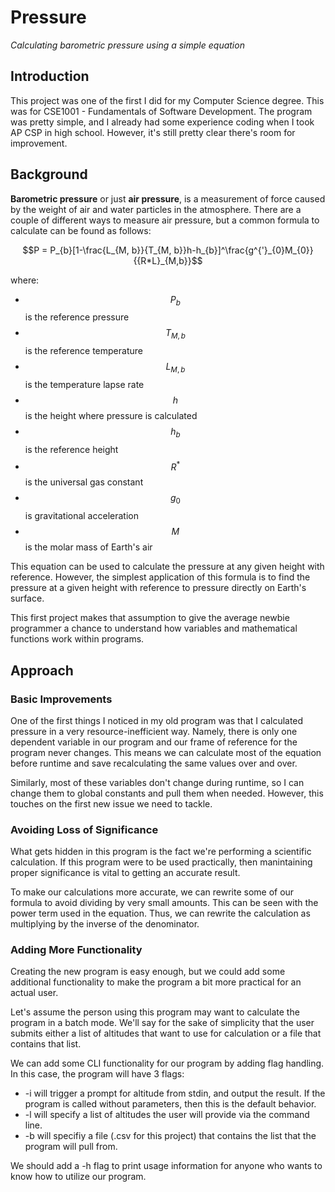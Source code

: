 
# Pressure
*Calculating barometric pressure using a simple equation*

## Introduction
This project was one of the first I did for my Computer Science degree. This was for CSE1001 - Fundamentals of Software Development. The program was pretty simple, and I already had some experience coding when I took AP CSP in high school. However, it's still pretty clear there's room for improvement. 

## Background
**Barometric pressure** or just **air pressure**, is a measurement of force caused by the weight of air and water particles in the atmosphere. There are a couple of different ways to measure air pressure, but a common formula to calculate can be found as follows:
```math
P = P_{b}[1-\frac{L_{M, b}}{T_{M, b}}h-h_{b}]^\frac{g^{'}_{0}M_{0}}{{R*L}_{M,b}}
```

where:
* $$P_{b}$$ is the reference pressure
* $$T_{M, b}$$ is the reference temperature
* $$L_{M, b}$$ is the temperature lapse rate
* $$h$$ is the height where pressure is calculated
* $$h_{b}$$ is the reference height
* $$R^{*}$$ is the universal gas constant
* $$g_{0}$$ is gravitational acceleration
* $$M$$ is the molar mass of Earth's air

This equation can be used to calculate the pressure at any given height with reference. However, the simplest application of this formula is to find the pressure at a given height with reference to pressure directly on Earth's surface. 

This first project makes that assumption to give the average newbie programmer a chance to understand how variables and mathematical functions work within programs. 

## Approach
### Basic Improvements
One of the first things I noticed in my old program was that I calculated pressure in a very resource-inefficient way. Namely, there is only one dependent variable in our program and our frame of reference for the program never changes. This means we can calculate most of the equation before runtime and save recalculating the same values over and over. 

Similarly, most of these variables don't change during runtime, so I can change them to global constants and pull them when needed. However, this touches on the first new issue we need to tackle. 

### Avoiding Loss of Significance
What gets hidden in this program is the fact we're performing a scientific calculation. If this program were to be used practically, then manintaining proper significance is vital to getting an accurate result. 

To make our calculations more accurate, we can rewrite some of our formula to avoid dividing by very small amounts. This can be seen with the power term used in the equation. Thus, we can rewrite the calculation as multiplying by the inverse of the denominator. 

### Adding More Functionality
Creating the new program is easy enough, but we could add some additional functionality to make the program a bit more practical for an actual user. 

Let's assume the person using this program may want to calculate the program in a batch mode. We'll say for the sake of simplicity that the user submits either a list of altitudes that want to use for calculation or a file that contains that list. 

We can add some CLI functionality for our program by adding flag handling. In this case, the program will have 3 flags:

* -i will trigger a prompt for altitude from stdin, and output the result. If the program is called without parameters, then this is the default behavior.
* -l will specify a list of altitudes the user will provide via the command line. 
* -b will specifiy a file (.csv for this project) that contains the list that the program will pull from. 

We should add a -h flag to print usage information for anyone who wants to know how to utilize our program. 
